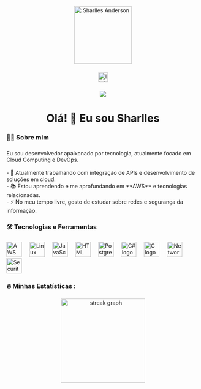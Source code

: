 <div align="center">
  <img src="https://avatars.githubusercontent.com/u/111879403?v=4" width="150px" alt="Sharlles Anderson" />
</div>

###

<div align="center">
  <a href="https://www.linkedin.com/in/sharlles-andersonn/">
    <img src="https://img.shields.io/static/v1?message=LinkedIn&logo=linkedin&label=&color=0077B5&logoColor=white&labelColor=&style=for-the-badge" height="25" alt="linkedin logo"  />
  </a>
</div>

###

<div align="center">
  <img src="https://visitor-badge.laobi.icu/badge?page_id=skvanderson.skvanderson&"  />
</div>

###

<h1 align="center">Olá! 👋 Eu sou Sharlles</h1>

###

<h3 align="left">👨‍💻 Sobre mim</h3>

###

<p align="left">Eu sou desenvolvedor apaixonado por tecnologia, atualmente focado em Cloud Computing e DevOps.<br><br>- 🔭 Atualmente trabalhando com integração de APIs e desenvolvimento de soluções em cloud.<br>- 📚 Estou aprendendo e me aprofundando em **AWS** e tecnologias relacionadas.<br>- ⚡ No meu tempo livre, gosto de estudar sobre redes e segurança da informação.</p>

###

<h3 align="left">🛠 Tecnologias e Ferramentas</h3>

###

<div align="left">
  <img src="https://cdn.jsdelivr.net/gh/devicons/devicon/icons/amazonwebservices/amazonwebservices-original-wordmark.svg" height="40" alt="AWS logo"  />
  <img width="12" />
  <img src="https://cdn.jsdelivr.net/gh/devicons/devicon/icons/linux/linux-original.svg" height="40" alt="Linux logo"  />
  <img width="12" />
  <img src="https://cdn.jsdelivr.net/gh/devicons/devicon/icons/javascript/javascript-original.svg" height="40" alt="JavaScript logo"  />
  <img width="12" />
  <img src="https://cdn.jsdelivr.net/gh/devicons/devicon/icons/html5/html5-original.svg" height="40" alt="HTML logo"  />
  <img width="12" />
  <img src="https://cdn.jsdelivr.net/gh/devicons/devicon/icons/postgresql/postgresql-original.svg" height="40" alt="PostgreSQL logo"  />
  <img width="12" />
  <img src="https://cdn.jsdelivr.net/gh/devicons/devicon/icons/csharp/csharp-original.svg" height="40" alt="C# logo"  />
  <img width="12" />
  <img src="https://cdn.jsdelivr.net/gh/devicons/devicon/icons/c/c-original.svg" height="40" alt="C logo"  />
  <img width="12" />
  <img src="https://cdn.jsdelivr.net/gh/devicons/devicon/icons/networking/networking-original.svg" height="40" alt="Networking logo"  />
  <img width="12" />
  <img src="https://cdn.jsdelivr.net/gh/devicons/devicon/icons/security/security-original.svg" height="40" alt="Security logo"  />
</div>

###

<h3 align="left">🔥   Minhas Estatísticas :</h3>

###

<div align="center">
  <img src="https://streak-stats.demolab.com?user=skvanderson&locale=en&mode=daily&theme=dark&hide_border=false&border_radius=5&order=3" height="220" alt="streak graph"  />
</div>

###
